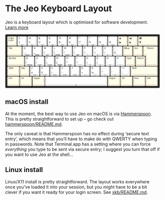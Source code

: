 # The Jeo Keyboard Layout

Jeo is a keyboard layout which is optimised for software development.
[Learn more](https://jeolayout.org/)

![The Jeo Keyboard Layout](docs/images/iso-desktop.png)

## macOS install

At the moment, the best way to use Jeo on macOS is via [Hammerspoon][].  This
is pretty straightforward to set up – go check out [hammerspoon/README.md][].

The only caveat is that Hammerspoon has no effect during ‘secure text entry’,
which means that you’ll have to make do with QWERTY when typing in passwords.
Note that Terminal.app has a setting where you can force _everything_ you type
to be sent via secure entry; I suggest you turn that off if you want to use
Jeo at the shell…

[Hammerspoon]: https://www.hammerspoon.org/
[hammerspoon/README.md]: https://github.com/ecridge/jeo/tree/master/hammerspoon

## Linux install

Linux/X11 install is pretty straightforward.  The layout works everywhere once
you’ve loaded it into your session, but you might have to be a bit clever if
you want it ready for your login screen.  See [xkb/README.md][].

[xkb/README.md]: https://github.com/ecridge/jeo/tree/master/xkb
